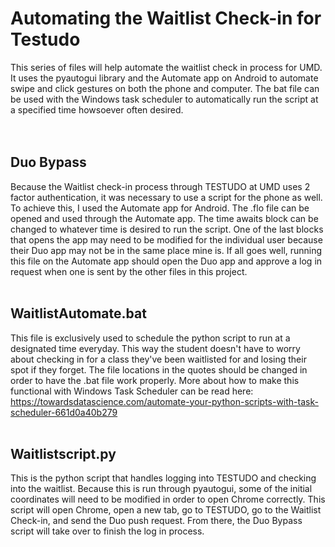 # Automating the Waitlist Check-in for Testudo
This series of files will help automate the waitlist check in process for UMD. It uses the pyautogui library and the Automate app on Android to automate swipe and click gestures on both the phone and computer. The bat file can be used with the Windows task scheduler to automatically run the script at a specified time howsoever often desired.  
<br>
<br>
## Duo Bypass
Because the Waitlist check-in process through TESTUDO at UMD uses 2 factor authentication, it was necessary to use a script for the phone as well. To achieve this, I used the Automate app for Android. The .flo file can be opened and used through the Automate app. The time awaits block can be changed to whatever time is desired to run the script. One of the last blocks that opens the app may need to be modified for the individual user because their Duo app may not be in the same place mine is. If all goes well, running this file on the Automate app should open the Duo app and approve a log in request when one is sent by the other files in this project.  
<br>
## WaitlistAutomate.bat
This file is exclusively used to schedule the python script to run at a designated time everyday. This way the student doesn't have to worry about checking in for a class they've been waitlisted for and losing their spot if they forget. The file locations in the quotes should be changed in order to have the .bat file work properly. More about how to make this functional with Windows Task Scheduler can be read here: https://towardsdatascience.com/automate-your-python-scripts-with-task-scheduler-661d0a40b279  
<br>
## Waitlistscript.py
This is the python script that handles logging into TESTUDO and checking into the waitlist. Because this is run through pyautogui, some of the initial coordinates will need to be modified in order to open Chrome correctly. This script will open Chrome, open a new tab, go to TESTUDO, go to the Waitlist Check-in, and send the Duo push request. From there, the Duo Bypass script will take over to finish the log in process.
